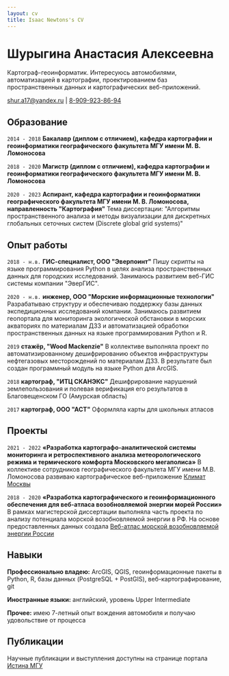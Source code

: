 ```yaml
---
layout: cv
title: Isaac Newtons's CV
---
```

# Шурыгина Анастасия Алексеевна
Картограф-геоинформатик. Интересуюсь автомобилями, автоматизацией в картографии, проектированием баз пространственных данных и картографических веб-приложений.

<div id="webaddress">
<a href="">shur.a17@yandex.ru</a>
| <a href="">8-909-923-86-94</a>
</div>


## Образование

`2014 - 2018`
__Бакалавр (диплом с отличием), кафедра картографии и геоинформатики географического факультета МГУ имени М. В. Ломоносова__

`2018 - 2020`
__Магистр (диплом с отличием), кафедра картографии и геоинформатики географического факультета МГУ имени М. В. Ломоносова__

`2020 - 2023`
__Аспирант, кафедра картографии и геоинформатики географического факультета МГУ имени М. В. Ломоносова, направленность "Картография"__
Тема диссертации: "Алгоритмы пространственного анализа и методы визуализации для дискретных глобальных сеточных систем (Discrete global grid systems)"



## Опыт работы

`2018 - н.в.`
__ГИС-специалист, ООО "Эверпоинт"__
Пишу скрипты на языке программирования Python в целях анализа пространственных данных для городских исследований. Занимаюсь развитием веб-ГИС системы компании "ЭверГИС". 

`2020 - н.в.`
__инженер, ООО "Морские информационные технологии"__
Разрабатываю структуру и обеспечиваю поддержку базы данных экспедиционных исследований компании. Занимаюсь развитием геопортала для мониторинга экологической обстановки в морских акваториях по материалам ДЗЗ и автоматизацией обработки пространственных данных на языке программирования Python и R.

`2019`
__стажёр, "Wood Mackenzie"__
В коллективе выполняла проект по автоматизированному дешифрированию объектов инфраструктуры нефтегазовых месторождений по материалам ДЗЗ. В результате был создан программный модуль на языке Python для ArcGIS.

`2018`
__картограф, "ИТЦ СКАНЭКС"__
Дешифрирование нарушений землепользования и полевая верификация его результатов в Благовещенском ГО (Амурская область)

`2017`
__картограф, ООО "АСТ"__
Оформляла карты для школьных атласов


## Проекты

`2021 - 2022`
__«Разработка картографо-аналитической системы мониторинга и ретроспективного анализа метеорологического режима и термического комфорта Московского мегаполиса»__
В коллективе сотрудников географического факультета МГУ имени М.В. Ломоносова развиваю картографическое веб-приложение [Климат Москвы](http://carto.geogr.msu.ru/mosclim/)

`2018 - 2020`
__«Разработка картографического и геоинформационного обеспечения для веб-атласа возобновляемой энергии морей России»__
В рамках магистерской диссертации выполняла часть проекта по анализу потенциала морской возобновляемой энергии в РФ. На основе предоставленных данных создала [Веб-атлас морской возобновляемой энергии России](http://autolab.geogr.msu.ru/wavenergy/)


## Навыки

__Профессионально владею:__ ArcGIS, QGIS, геоинформационные пакеты в Python, R, базы данных (PostgreSQL + PostGIS), веб-картографирование, git

__Иностранные языки:__ английский, уровень Upper Intermediate

__Прочее:__ имею 7-летный опыт вождения автомобиля и получаю удовольствие от процесса


## Публикации

Научные публикации и выступления доступны на странице портала [Истина МГУ](https://istina.msu.ru/profile/Shuurygina/)




<!-- ### Footer

Last updated: May 2013 -->


